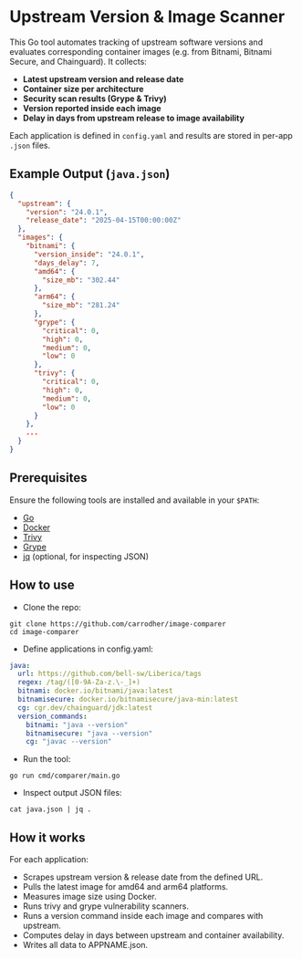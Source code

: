 # Upstream Version & Image Scanner

This Go tool automates tracking of upstream software versions and evaluates corresponding container images (e.g. from Bitnami, Bitnami Secure, and Chainguard). It collects:

- **Latest upstream version and release date**
- **Container size per architecture**
- **Security scan results (Grype & Trivy)**
- **Version reported inside each image**
- **Delay in days from upstream release to image availability**

Each application is defined in `config.yaml` and results are stored in per-app `.json` files.

## Example Output (`java.json`)

```json
{
  "upstream": {
    "version": "24.0.1",
    "release_date": "2025-04-15T00:00:00Z"
  },
  "images": {
    "bitnami": {
      "version_inside": "24.0.1",
      "days_delay": 7,
      "amd64": {
        "size_mb": "302.44"
      },
      "arm64": {
        "size_mb": "281.24"
      },
      "grype": {
        "critical": 0,
        "high": 0,
        "medium": 0,
        "low": 0
      },
      "trivy": {
        "critical": 0,
        "high": 0,
        "medium": 0,
        "low": 0
      }
    },
    ...
  }
}
```

## Prerequisites

Ensure the following tools are installed and available in your `$PATH`:
- [Go](https://github.com/golang/go)
- [Docker](https://www.docker.com/get-started/)
- [Trivy](https://github.com/aquasecurity/trivy)
- [Grype](https://github.com/anchore/grype)
- [jq](https://github.com/jqlang/jq) (optional, for inspecting JSON)

## How to use

- Clone the repo:
```
git clone https://github.com/carrodher/image-comparer
cd image-comparer
```

- Define applications in config.yaml:
```yaml
java:
  url: https://github.com/bell-sw/Liberica/tags
  regex: /tag/([0-9A-Za-z.\-_]+)
  bitnami: docker.io/bitnami/java:latest
  bitnamisecure: docker.io/bitnamisecure/java-min:latest
  cg: cgr.dev/chainguard/jdk:latest
  version_commands:
    bitnami: "java --version"
    bitnamisecure: "java --version"
    cg: "javac --version"
```

- Run the tool:
```
go run cmd/comparer/main.go
```

- Inspect output JSON files:
```
cat java.json | jq .
```

## How it works

For each application:
- Scrapes upstream version & release date from the defined URL.
- Pulls the latest image for amd64 and arm64 platforms.
- Measures image size using Docker.
- Runs trivy and grype vulnerability scanners.
- Runs a version command inside each image and compares with upstream.
- Computes delay in days between upstream and container availability.
- Writes all data to APPNAME.json.
